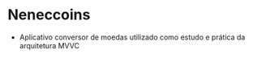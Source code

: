 # Neneccoins

* Aplicativo conversor de moedas utilizado como estudo e prática da arquitetura MVVC 
